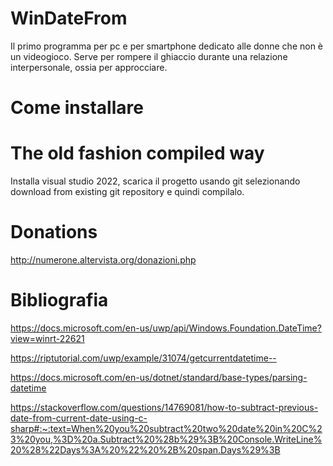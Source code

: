 # WinDateFrom
Il primo programma per pc e per smartphone dedicato alle donne che non è un videogioco.
Serve per rompere il ghiaccio durante una relazione interpersonale, ossia per approcciare.

# Come installare

# The old fashion compiled way

Installa visual studio 2022, scarica il progetto usando git selezionando download from existing git repository e quindi compilalo.

# Donations

http://numerone.altervista.org/donazioni.php

# Bibliografia

https://docs.microsoft.com/en-us/uwp/api/Windows.Foundation.DateTime?view=winrt-22621

https://riptutorial.com/uwp/example/31074/getcurrentdatetime--

https://docs.microsoft.com/en-us/dotnet/standard/base-types/parsing-datetime

https://stackoverflow.com/questions/14769081/how-to-subtract-previous-date-from-current-date-using-c-sharp#:~:text=When%20you%20subtract%20two%20date%20in%20C%23%20you,%3D%20a.Subtract%20%28b%29%3B%20Console.WriteLine%20%28%22Days%3A%20%22%20%2B%20span.Days%29%3B

